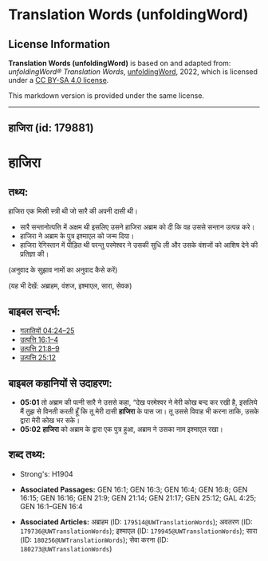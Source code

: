 # Translation Words (unfoldingWord)

## License Information

**Translation Words (unfoldingWord)** is based on and adapted from: _unfoldingWord® Translation Words_, [unfoldingWord](https://unfoldingword.org/utw), 2022, which is licensed under a [CC BY-SA 4.0 license](https://creativecommons.org/licenses/by-sa/4.0/legalcode.en).

This markdown version is provided under the same license.



--------------------------------

## हाजिरा (id: 179881)

हाजिरा
======

तथ्य:
-----

हाजिरा एक मिस्री स्त्री थी जो सारै की अपनी दासी थी।

* सारै सन्तानोत्पत्ति में अक्षम थी इसलिए उसने हाजिरा अब्राम को दी कि वह उससे सन्तान उत्पन्न करे।
* हाजिरा ने अब्राम के पुत्र इश्माएल को जन्म दिया।
* हाजिरा रेगिस्तान में पीड़ित थी परन्तु परमेश्वर ने उसकी सुधि ली और उसके वंशजों को आशिष देने की प्रतिज्ञा की।

(अनुवाद के सुझाव नामों का अनुवाद कैसे करें)

(यह भी देखें: अब्राहम, वंशज, इश्माएल, सारा, सेवक)

बाइबल सन्दर्भ:
--------------

* [गलातियों 04:24–25](https://ref.ly/Gal4:24-Gal4:25)
* [उत्पत्ति 16:1–4](https://ref.ly/Gen16:1-Gen16:4)
* [उत्पत्ति 21:8–9](https://ref.ly/Gen21:8-Gen21:9)
* [उत्पत्ति 25:12](https://ref.ly/Gen25:12)

बाइबल कहानियों से उदाहरण:
-------------------------

* **05:01** तो अब्राम की पत्नी सारै ने उससे कहा, “देख परमेश्वर ने मेरी कोख बन्द कर रखी है, इसलिये मैं तुझ से विनती करती हूँ कि तू मेरी दासी **हाजिरा** के पास जा। तू उससे विवाह भी करना ताकि, उसके द्वारा मेरी कोख भर सके।
* **05:02** **हाजिरा** को अब्राम के द्वारा एक पुत्र हुआ, अब्राम ने उसका नाम इश्माएल रखा।

शब्द तथ्य:
----------

* Strong's: H1904

* **Associated Passages:** GEN 16:1; GEN 16:3; GEN 16:4; GEN 16:8; GEN 16:15; GEN 16:16; GEN 21:9; GEN 21:14; GEN 21:17; GEN 25:12; GAL 4:25; GEN 16:1–GEN 16:4
* **Associated Articles:** अब्राहम (ID: `179514@UWTranslationWords`); अवतरण (ID: `179736@UWTranslationWords`); इश्माएल (ID: `179945@UWTranslationWords`); सारा (ID: `180256@UWTranslationWords`); सेवा करना (ID: `180273@UWTranslationWords`)

